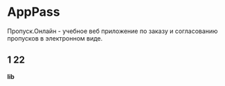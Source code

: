 # AppPass
Пропуск.Онлайн - учебное веб приложение по заказу и согласованию пропусков в электронном виде. 

1
22
---
**lib**
